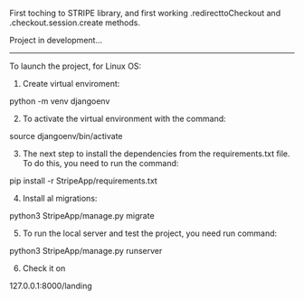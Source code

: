 First toching to STRIPE library, and first working .redirecttoCheckout and .checkout.session.create methods.

Project in development...

---

To launch the project, for Linux OS:

1. Create virtual enviroment:

python -m venv djangoenv

2. To activate the virtual environment with the command:

source djangoenv/bin/activate

3. The next step to install the dependencies from the requirements.txt file. To do this, you need to run the command:

pip install -r StripeApp/requirements.txt

4. Install al migrations:

python3 StripeApp/manage.py migrate

5. To run the local server and test the project, you need run command:

python3 StripeApp/manage.py runserver

6. Check it on 

127.0.0.1:8000/landing
